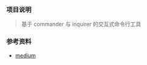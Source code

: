 ### 项目说明

> 基于 commander 与 inquirer 的交互式命令行工具

### 参考资料

- [medium](https://egmz.medium.com/building-a-cli-with-node-js-in-2024-c278802a3ef5)
